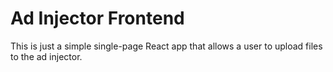 # Ad Injector Frontend
This is just a simple single-page React app that allows a user to upload files
to the ad injector.
